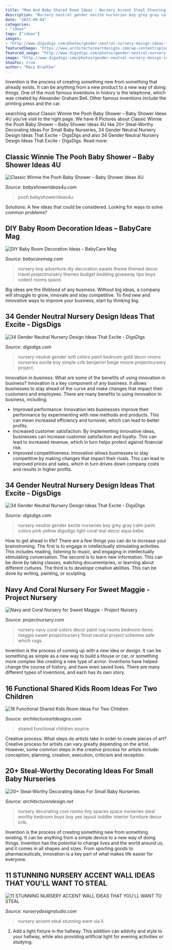 ```yaml
---
title: "Mom And Baby Shared Room Ideas : Nursery Accent Steal Stunning Want Via Ll"
description: "Nursery neutral gender excite nurseries boy grey gray calm paint colors pink yellow digsdigs light coral teal decor aqua bebe"
date: "2023-09-04"
categories:
- "ideas"
tags: ["ideas"]
images:
- "http://www.digsdigs.com/photos/gender-neutral-nursery-design-ideas-that-excite-12.jpg"
featuredImage: "https://www.architectureartdesigns.com/wp-content/uploads/2015/02/319.jpg"
featured_image: "http://www.digsdigs.com/photos/gender-neutral-nursery-design-ideas-that-excite-4.jpg"
image: "http://www.digsdigs.com/photos/gender-neutral-nursery-design-ideas-that-excite-12.jpg"
ShowToc: true
author: "Macy Bradtke"
---
```



Invention is the process of creating something new from something that already exists. It can be anything from a new product to a new way of doing things. One of the most famous inventions in history is the telephone, which was created by Alexander Graham Bell. Other famous inventions include the printing press and the car.

	

		
searching about Classic Winnie the Pooh Baby Shower – Baby Shower Ideas 4U you've visit to the right page. We have 8 Pictures about Classic Winnie the Pooh Baby Shower – Baby Shower Ideas 4U like 20+ Steal-Worthy Decorating Ideas For Small Baby Nurseries, 34 Gender Neutral Nursery Design Ideas That Excite - DigsDigs and also 34 Gender Neutral Nursery Design Ideas That Excite - DigsDigs. Read more:
		
    
## Classic Winnie The Pooh Baby Shower – Baby Shower Ideas 4U

<img loading=lazy src="https://babyshowerideas4u.com/wp-content/uploads/2014/09/Winnie-the-Pooh-Baby-Shower-25.jpg" onerror="this.onerror=null;this.src='https://tse2.mm.bing.net/th?id=OIP.CxaXoIetyZP9tbBZ6aJ7_AHaLH&amp;pid=15.1';" alt="Classic Winnie the Pooh Baby Shower – Baby Shower Ideas 4U">

_Source: babyshowerideas4u.com_

>pooh babyshowerideas4u. 

	

Solutions: A few ideas that could be considered.
Looking for ways to solve common problems?

    
## DIY Baby Room Decoration Ideas – BabyCare Mag

<img loading=lazy src="http://www.babycaremag.com/wp-content/uploads/2017/06/f6a8dd2c1f1f9310d6ab8a31146cba23.jpg" onerror="this.onerror=null;this.src='https://tse3.mm.bing.net/th?id=OIP.eRf_5yihKbV1fx6IQ1wdmQHaLG&amp;pid=15.1';" alt="DIY Baby Room Decoration Ideas – BabyCare Mag">

_Source: babycaremag.com_

>nursery boy adventure diy decoration awaits theme themed decor travel projectnursery themes budget bedding giveaway tips boys collect rooms space. 

	

Big ideas are the lifeblood of any business. Without big ideas, a company will struggle to grow, innovate and stay competitive. To find new and innovative ways to improve your business, start by thinking big.

    
## 34 Gender Neutral Nursery Design Ideas That Excite - DigsDigs

<img loading=lazy src="http://www.digsdigs.com/photos/gender-neutral-nursery-design-ideas-that-excite-12.jpg" onerror="this.onerror=null;this.src='https://tse4.mm.bing.net/th?id=OIP.u-BJWuTwBO8AP1wt2s7q-wHaLG&amp;pid=15.1';" alt="34 Gender Neutral Nursery Design Ideas That Excite - DigsDigs">

_Source: digsdigs.com_

>nursery neutral gender soft colors paint bedroom gold decor rooms nurseries excite boy simple crib benjamin beige moore projectnursery project. 

	

Innovation in business: What are some of the benefits of using innovation in business?
Innovation is a key component of any business. It allows businesses to stay ahead of the curve and make changes that impact their customers and employees. There are many benefits to using innovation in business, including: 
- Improved performance: Innovation lets businesses improve their performance by experimenting with new methods and products. This can mean increased efficiency and turnover, which can lead to better profits. 
- Increased customer satisfaction: By implementing innovative ideas, businesses can increase customer satisfaction and loyalty. This can lead to increased revenue, which in turn helps protect against financial risk. 
- Improved competitiveness: Innovation allows businesses to stay competitive by making changes that impact their rivals. This can lead to improved prices and sales, which in turn drives down company costs and results in higher profits.

    
## 34 Gender Neutral Nursery Design Ideas That Excite - DigsDigs

<img loading=lazy src="http://www.digsdigs.com/photos/gender-neutral-nursery-design-ideas-that-excite-4.jpg" onerror="this.onerror=null;this.src='https://tse3.mm.bing.net/th?id=OIP.4m6C3CFFdl9HWWj-6RhFZgHaKM&amp;pid=15.1';" alt="34 Gender Neutral Nursery Design Ideas That Excite - DigsDigs">

_Source: digsdigs.com_

>nursery neutral gender excite nurseries boy grey gray calm paint colors pink yellow digsdigs light coral teal decor aqua bebe. 

	

How to get ahead in life? There are a few things you can do to increase your brainstroming. The first is to engage in intellectually stimulating activities. This includes reading, listening to music, and engaging in intellectually stimulating conversation. The second is to learn new information. This can be done by taking classes, watching documentaries, or learning about different cultures. The third is to develope creative abilities. This can be done by writing, painting, or sculpting.

    
## Navy And Coral Nursery For Sweet Maggie - Project Nursery

<img loading=lazy src="https://projectnursery.com/wp-content/uploads/2014/12/DSC00382.jpg" onerror="this.onerror=null;this.src='https://tse3.mm.bing.net/th?id=OIP.h25b-E7Y0KDglDQwOFZNRgHaLH&amp;pid=15.1';" alt="Navy and Coral Nursery for Sweet Maggie - Project Nursery">

_Source: projectnursery.com_

>nursery navy coral colors decor paint rug rooms bedroom items maggie sweet projectnursery floral neutral project schemes safe which rugs. 

	

Invention is the process of coming up with a new idea or design. It can be something as simple as a new way to build a House or car, or something more complex like creating a new type of armor. Inventions have helped change the course of history, and have even saved lives. There are many different types of inventions, and each has its own story.

    
## 16 Functional Shared Kids Room Ideas For Two Children

<img loading=lazy src="https://www.architectureartdesigns.com/wp-content/uploads/2015/02/319.jpg" onerror="this.onerror=null;this.src='https://tse3.mm.bing.net/th?id=OIP._uBmEWdhlt7jWfEJcu0kDwHaFd&amp;pid=15.1';" alt="16 Functional Shared Kids Room Ideas For Two Children">

_Source: architectureartdesigns.com_

>shared functional children source. 

	

Creative process: What steps do artists take in order to create pieces of art?
Creative process for artists can vary greatly depending on the artist. However, some common steps in the creative process for artists include: conception, planning, creation, execution, criticism and reception.

    
## 20+ Steal-Worthy Decorating Ideas For Small Baby Nurseries

<img loading=lazy src="https://cdn.architecturendesign.net/wp-content/uploads/2014/12/AD-Baby-Nursery-Ideas-13.jpg" onerror="this.onerror=null;this.src='https://tse2.mm.bing.net/th?id=OIP._15Ktk3BpH9a5NrDp3WfuQHaJ8&amp;pid=15.1';" alt="20+ Steal-Worthy Decorating Ideas For Small Baby Nurseries">

_Source: architecturendesign.net_

>nursery decorating cool rooms tiny spaces space nurseries steal worthy bedroom boys boy yes layout toddler interior furniture decor crib. 

	

Invention is the process of creating something new from something existing. It can be anything from a simple device to a new way of doing things. Invention has the potential to change lives and the world around us, and it comes in all shapes and sizes. From sporting goods to pharmaceuticals, innovation is a key part of what makes life easier for everyone.

    
## 11 STUNNING NURSERY ACCENT WALL IDEAS THAT YOU&#039;LL WANT TO STEAL

<img loading=lazy src="https://www.nurserydesignstudio.com/wp-content/uploads/2020/03/NURSERY-ACCENT-WALL-IDEAS-8.png" onerror="this.onerror=null;this.src='https://tse2.mm.bing.net/th?id=OIP.kxHKbFNW7VN3L6acjfR3ewHaLH&amp;pid=15.1';" alt="11 STUNNING NURSERY ACCENT WALL IDEAS THAT YOU&#039;LL WANT TO STEAL">

_Source: nurserydesignstudio.com_

>nursery accent steal stunning want via ll. 

	

1. Add a light fixture in the hallway. This addition can addvity and style to your hallway, while also providing artificial light for evening activities or studying.

